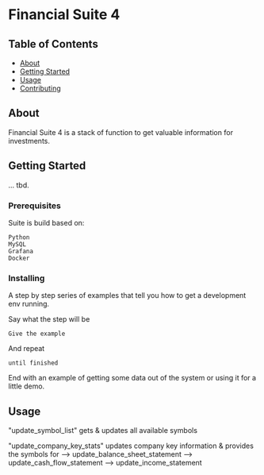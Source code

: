 # Financial Suite 4

## Table of Contents

- [About](#about)
- [Getting Started](#getting_started)
- [Usage](#usage)
- [Contributing](../CONTRIBUTING.md)

## About <a name = "about"></a>

Financial Suite 4 is a stack of function to get valuable information for investments.

## Getting Started <a name = "getting_started"></a>

... tbd.

### Prerequisites

Suite is build based on:

```
Python
MySQL
Grafana
Docker

```

### Installing

A step by step series of examples that tell you how to get a development env running.

Say what the step will be

```
Give the example
```

And repeat

```
until finished
```

End with an example of getting some data out of the system or using it for a little demo.

## Usage <a name = "usage"></a>

"update_symbol_list" gets & updates all available symbols

"update_company_key_stats" updates company key information & provides the symbols for
--> update_balance_sheet_statement
--> update_cash_flow_statement
--> update_income_statement


